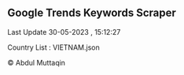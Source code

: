 

## Google Trends Keywords Scraper 
 
Last Update 30-05-2023 , 15:12:27

Country List :
VIETNAM.json



© Abdul Muttaqin 
